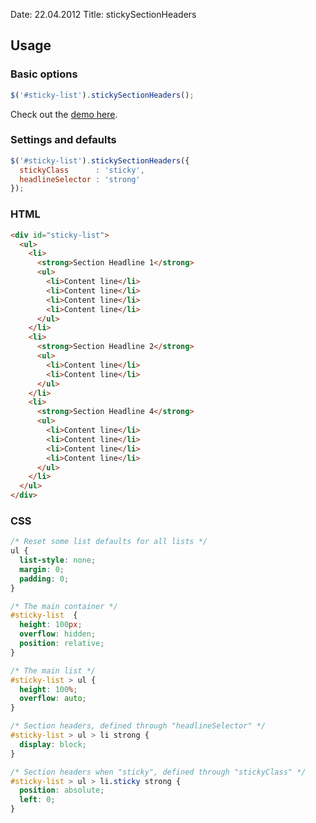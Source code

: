 Date: 22.04.2012
Title: stickySectionHeaders

## Usage

### Basic options
  
```javascript
$('#sticky-list').stickySectionHeaders();
```

Check out the [demo here](http://polarblau.github.com/stickySectionHeaders/).
  
### Settings and defaults

```javascript
$('#sticky-list').stickySectionHeaders({
  stickyClass      : 'sticky',
  headlineSelector : 'strong'
});
```

### HTML

```html
<div id="sticky-list">
  <ul>
    <li>
      <strong>Section Headline 1</strong>
      <ul>
        <li>Content line</li>
        <li>Content line</li>
        <li>Content line</li>
        <li>Content line</li>
      </ul>
    </li>
    <li>
      <strong>Section Headline 2</strong>
      <ul>
        <li>Content line</li>
        <li>Content line</li>
      </ul>
    </li>
    <li>
      <strong>Section Headline 4</strong>
      <ul>
        <li>Content line</li>
        <li>Content line</li>
        <li>Content line</li>
        <li>Content line</li>
      </ul>
    </li>
  </ul>          
</div>
```

### CSS

```css
/* Reset some list defaults for all lists */        
ul { 
  list-style: none; 
  margin: 0;
  padding: 0;
}

/* The main container */
#sticky-list  {
  height: 100px;
  overflow: hidden;
  position: relative;
}

/* The main list */
#sticky-list > ul {
  height: 100%;
  overflow: auto;
}

/* Section headers, defined through "headlineSelector" */
#sticky-list > ul > li strong {
  display: block;
}

/* Section headers when "sticky", defined through "stickyClass" */
#sticky-list > ul > li.sticky strong {
  position: absolute;
  left: 0;
}
```
